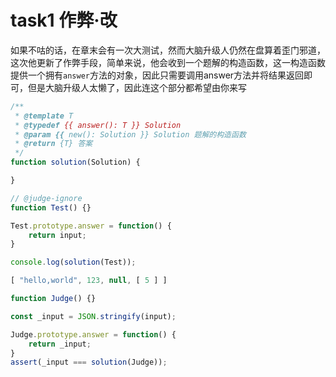 # task1 作弊·改

如果不咕的话，在章末会有一次大测试，然而大脑升级人仍然在盘算着歪门邪道，这次他更新了作弊手段，简单来说，他会收到一个题解的构造函数，这一构造函数提供一个拥有`answer`方法的对象，因此只需要调用answer方法并将结果返回即可，但是大脑升级人太懒了，因此连这个部分都希望由你来写

```js init
/**
 * @template T
 * @typedef {{ answer(): T }} Solution
 * @param {{ new(): Solution }} Solution 题解的构造函数
 * @return {T} 答案
 */
function solution(Solution) {

}

// @judge-ignore
function Test() {}

Test.prototype.answer = function() {
    return input;
}

console.log(solution(Test));
```

```js input
[ "hello,world", 123, null, [ 5 ] ]
```

```js judger
function Judge() {}

const _input = JSON.stringify(input);

Judge.prototype.answer = function() {
    return _input;
}
assert(_input === solution(Judge));
```
